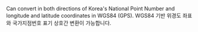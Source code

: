 Can convert in both directions of Korea's National Point Number and longitude and latitude coordinates in WGS84 (GPS).
WGS84 기반 위경도 좌표와 국가지점번호 표기 상호간 변환이 가능합니다.
